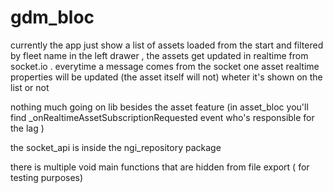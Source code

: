 # gdm_bloc

currently the app just show a list of assets loaded from the start and filtered by fleet name in the left drawer , the assets get updated in realtime from socket.io . everytime a message comes from the socket one asset realtime properties will be updated (the asset itself will not) wheter it's shown on the list or not

nothing much going on lib besides the asset feature (in asset_bloc you'll find _onRealtimeAssetSubscriptionRequested event who's responsible for the lag )

the socket_api is inside the ngi_repository package 

there is multiple void main functions that are hidden from file export ( for testing purposes) 

